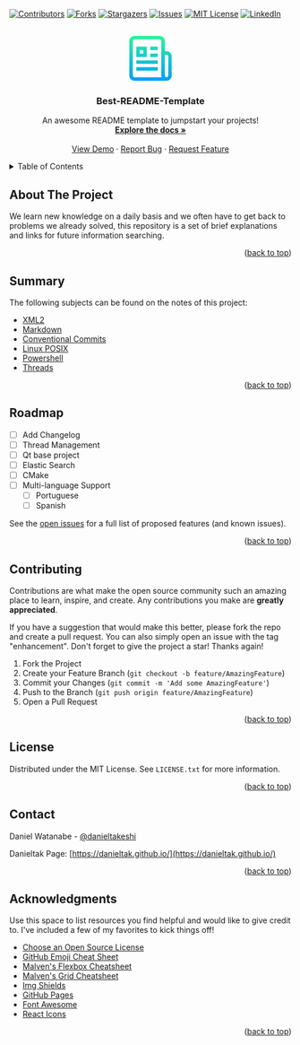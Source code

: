 <div id="top"></div>
<!--
*** Thanks for checking out the Best-README-Template. If you have a suggestion
*** that would make this better, please fork the repo and create a pull request
*** or simply open an issue with the tag "enhancement".
*** Don't forget to give the project a star!
*** Thanks again! Now go create something AMAZING! :D
-->



<!-- PROJECT SHIELDS -->
<!--
*** I'm using markdown "reference style" links for readability.
*** Reference links are enclosed in brackets [ ] instead of parentheses ( ).
*** See the bottom of this document for the declaration of the reference variables
*** for contributors-url, forks-url, etc. This is an optional, concise syntax you may use.
*** https://www.markdownguide.org/basic-syntax/#reference-style-links
-->
[![Contributors][contributors-shield]][contributors-url]
[![Forks][forks-shield]][forks-url]
[![Stargazers][stars-shield]][stars-url]
[![Issues][issues-shield]][issues-url]
[![MIT License][license-shield]][license-url]
[![LinkedIn][linkedin-shield]][linkedin-url]



<!-- PROJECT LOGO -->
<br />
<div align="center">
  <a href="https://danieltak.github.io/">
    <img src="images/logo.png" alt="Logo" width="80" height="80">
  </a>

  <h3 align="center">Best-README-Template</h3>

  <p align="center">
    An awesome README template to jumpstart your projects!
    <br />
    <a href="https://github.com/othneildrew/Best-README-Template"><strong>Explore the docs »</strong></a>
    <br />
    <br />
    <a href="https://github.com/othneildrew/Best-README-Template">View Demo</a>
    ·
    <a href="https://github.com/othneildrew/Best-README-Template/issues">Report Bug</a>
    ·
    <a href="https://github.com/othneildrew/Best-README-Template/issues">Request Feature</a>
  </p>
</div>



<!-- TABLE OF CONTENTS -->
<details>
  <summary>Table of Contents</summary>
  <ol>
    <li>
      <a href="#about-the-project">About The Project</a>
    </li>
        <li>
      <a href="#usage">Usage</a>
      <ul>
        <li><a href="#built-with">Built With</a></li>
      </ul>
    </li>
    <li><a href="#roadmap">Roadmap</a></li>
    <li><a href="#contributing">Contributing</a></li>
    <li><a href="#license">License</a></li>
    <li><a href="#contact">Contact</a></li>
    <li><a href="#acknowledgments">Acknowledgments</a></li>
  </ol>
</details>



<!-- ABOUT THE PROJECT -->
## About The Project

We learn new knowledge on a daily basis and we often have to get back to problems we already solved, this repository is a set of brief explanations and links for future information searching.

<p align="right">(<a href="#top">back to top</a>)</p>

<!-- USAGE EXAMPLES -->
## Summary

The following subjects can be found on the notes of this project:

- [XML2](https://github.com/danieltak/studies-and-research/tree/master/xml2)
- [Markdown](https://github.com/danieltak/studies-and-research/tree/master/markdown)
- [Conventional Commits](https://github.com/danieltak/studies-and-research/tree/master/Conventional%20Commits)
- [Linux POSIX](https://github.com/danieltak/studies-and-research/tree/master/Linux%20POSIX)
- [Powershell](https://github.com/danieltak/studies-and-research/tree/master/Powershell)
- [Threads](https://github.com/danieltak/studies-and-research/tree/master/threads)

<p align="right">(<a href="#top">back to top</a>)</p>

<!-- ROADMAP -->
## Roadmap

- [ ] Add Changelog
- [ ] Thread Management
- [ ] Qt base project
- [ ] Elastic Search
- [ ] CMake
- [ ] Multi-language Support
    - [ ] Portuguese
    - [ ] Spanish

See the [open issues](https://github.com/danieltak/studies-and-research/issues) for a full list of proposed features (and known issues).

<p align="right">(<a href="#top">back to top</a>)</p>

<!-- CONTRIBUTING -->
## Contributing

Contributions are what make the open source community such an amazing place to learn, inspire, and create. Any contributions you make are **greatly appreciated**.

If you have a suggestion that would make this better, please fork the repo and create a pull request. You can also simply open an issue with the tag "enhancement".
Don't forget to give the project a star! Thanks again!

1. Fork the Project
2. Create your Feature Branch (`git checkout -b feature/AmazingFeature`)
3. Commit your Changes (`git commit -m 'Add some AmazingFeature'`)
4. Push to the Branch (`git push origin feature/AmazingFeature`)
5. Open a Pull Request

<p align="right">(<a href="#top">back to top</a>)</p>



<!-- LICENSE -->
## License

Distributed under the MIT License. See `LICENSE.txt` for more information.

<p align="right">(<a href="#top">back to top</a>)</p>



<!-- CONTACT -->
## Contact

Daniel Watanabe - [@danieltakeshi](https://stackoverflow.com/users/7690982/danieltakeshi)

Danieltak Page: [https://danieltak.github.io/](https://danieltak.github.io/)

<p align="right">(<a href="#top">back to top</a>)</p>



<!-- ACKNOWLEDGMENTS -->
## Acknowledgments

Use this space to list resources you find helpful and would like to give credit to. I've included a few of my favorites to kick things off!

* [Choose an Open Source License](https://choosealicense.com)
* [GitHub Emoji Cheat Sheet](https://www.webpagefx.com/tools/emoji-cheat-sheet)
* [Malven's Flexbox Cheatsheet](https://flexbox.malven.co/)
* [Malven's Grid Cheatsheet](https://grid.malven.co/)
* [Img Shields](https://shields.io)
* [GitHub Pages](https://pages.github.com)
* [Font Awesome](https://fontawesome.com)
* [React Icons](https://react-icons.github.io/react-icons/search)

<p align="right">(<a href="#top">back to top</a>)</p>



<!-- MARKDOWN LINKS & IMAGES -->
<!-- https://www.markdownguide.org/basic-syntax/#reference-style-links -->
[contributors-shield]: https://img.shields.io/github/contributors/danieltak/studies-and-research.svg?style=for-the-badge
[contributors-url]: https://github.com/danieltak/studies-and-research/graphs/contributors
[forks-shield]: https://img.shields.io/github/forks/danieltak/studies-and-research.svg?style=for-the-badge
[forks-url]: https://github.com/danieltak/studies-and-research/network/members
[stars-shield]: https://img.shields.io/github/stars/danieltak/studies-and-research.svg?style=for-the-badge
[stars-url]: https://github.com/danieltak/studies-and-research/stargazers
[issues-shield]: https://img.shields.io/github/issues/danieltak/studies-and-research.svg?style=for-the-badge
[issues-url]: https://github.com/danieltak/studies-and-research/issues
[license-shield]: https://img.shields.io/github/license/danieltak/studies-and-research.svg?style=for-the-badge
[license-url]: https://github.com/danieltak/studies-and-research/blob/master/LICENSE.txt
[linkedin-shield]: https://img.shields.io/badge/-LinkedIn-black.svg?style=for-the-badge&logo=linkedin&colorB=555
[linkedin-url]: https://linkedin.com/in/daniel-takeshi-watanabe
[product-screenshot]: images/screenshot.png

